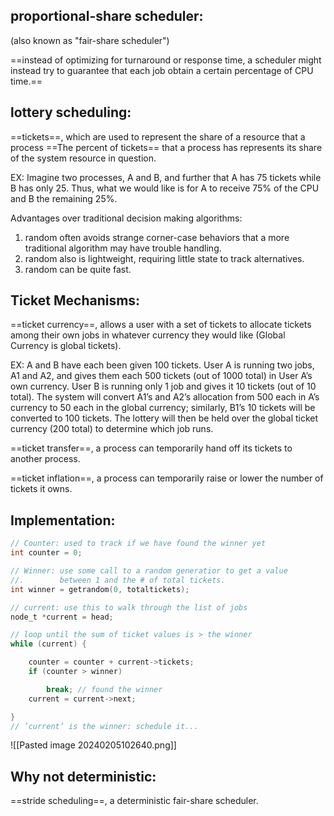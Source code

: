 ## proportional-share scheduler:
(also known as "fair-share scheduler")

==instead of optimizing for turnaround or response time, a scheduler might instead try to guarantee that each job obtain a certain percentage of CPU time.==

## lottery scheduling:
==tickets==, which are used to represent the share of a resource that a process
==The percent of tickets== that a process has represents its share of the system resource in question.

EX: Imagine two processes, A and B, and further that A has 75 tickets while B has only 25. Thus, what we would like is for A to receive 75% of the CPU and B the remaining 25%.

Advantages over traditional decision making algorithms:
1. random often avoids strange corner-case behaviors that a more traditional algorithm may have trouble handling.
2. random also is lightweight, requiring little state to track alternatives.
3. random can be quite fast.

## Ticket Mechanisms:
==ticket currency==, allows a user with a set of tickets to allocate tickets among their own jobs in whatever currency they would like (Global Currency is global tickets).

EX: A and B have each been given 100 tickets. User A is running two jobs, A1 and A2, and gives them each 500 tickets (out of 1000 total) in User A’s own currency. User B is running only 1 job and gives it 10 tickets (out of 10 total). The system will convert A1’s and A2’s allocation from 500 each in A’s currency to 50 each in the global currency; similarly, B1’s 10 tickets will be converted to 100 tickets. The lottery will then be held over the global ticket currency (200 total) to determine which job runs.

==ticket transfer==, a process can temporarily hand off its tickets to another process.

==ticket inflation==, a process can temporarily raise or lower the number of tickets it owns.

## Implementation:
```c
// Counter: used to track if we have found the winner yet
int counter = 0;

// Winner: use some call to a random generatior to get a value 
//.        between 1 and the # of total tickets.
int winner = getrandom(0, totaltickets);

// current: use this to walk through the list of jobs
node_t *current = head;

// loop until the sum of ticket values is > the winner
while (current) {

    counter = counter + current->tickets;
    if (counter > winner)

        break; // found the winner
    current = current->next;

}
// ’current’ is the winner: schedule it...
```

![[Pasted image 20240205102640.png]]

## Why not deterministic:
==stride scheduling==, a deterministic fair-share scheduler.
